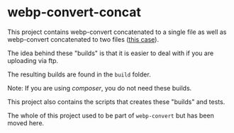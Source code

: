 # webp-convert-concat
This project contains webp-convert concatenated to a single file as well as webp-convert concatenated to two files ([this case](https://github.com/rosell-dk/webp-convert/blob/master/docs/v2.0/webp-on-demand/without-composer.md)).

The idea behind these "builds" is that it is easier to deal with if you are uploading via ftp.

The resulting builds are found in the `build` folder.

Note: If you are using *composer*, you do not need these builds.

This project also contains the scripts that creates these "builds" and tests.

The whole of this project used to be part of `webp-convert` but has been moved here.
